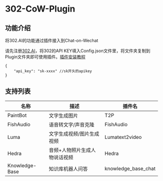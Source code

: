 # 302-CoW-Plugin
## 功能介绍
将302.AI的功能通过插件接入到Chat-on-Wechat

请先注册[302.AI](https://302.ai)，将302的API KEY填入Config.json文件里，将文件夹复制到Plugin文件夹即可使用插件。[插件安装教程](https://github.com/zhayujie/chatgpt-on-wechat/tree/master/plugins#%E6%8F%92%E4%BB%B6%E5%AE%89%E8%A3%85%E6%96%B9%E6%B3%95)

```
{
    "api_key": "sk-xxxx" //sk开头的apikey
}
```
## 支持列表
| 名称 | 描述 | 插件名 |
|------|------|--------|
| PaintBot | 文字生成图片 | T2P |
| FishAudio | 语音转文字/声音克隆 | FishAudio |
| Luma | 文字生成视频/图片生成视频 | Lumatext2video |
| Hedra | 音频+人物照片生成人物说话视频 | Hedra |
| Knowledge-Base | 知识库机器人问答 | knowledge_base_chat |
